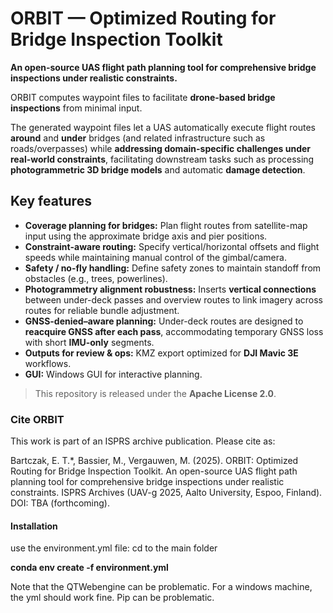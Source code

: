 # ORBIT — Optimized Routing for Bridge Inspection Toolkit
**An open-source UAS flight path planning tool for comprehensive bridge inspections under realistic constraints.**

ORBIT computes waypoint files to facilitate **drone-based bridge inspections** from minimal input.

The generated waypoint files let a UAS automatically execute flight routes **around** and **under** bridges (and related infrastructure such as roads/overpasses) while **addressing domain-specific challenges under real-world constraints**, facilitating downstream tasks such as processing **photogrammetric 3D bridge models** and automatic **damage detection**.

## Key features
- **Coverage planning for bridges:** Plan flight routes from satellite-map input using the approximate bridge axis and pier positions.
- **Constraint-aware routing:** Specify vertical/horizontal offsets and flight speeds while maintaining manual control of the gimbal/camera.
- **Safety / no-fly handling:** Define safety zones to maintain standoff from obstacles (e.g., trees, powerlines).
- **Photogrammetry alignment robustness:** Inserts **vertical connections** between under-deck passes and overview routes to link imagery across routes for reliable bundle adjustment.
- **GNSS-denied–aware planning:** Under-deck routes are designed to **reacquire GNSS after each pass**, accommodating temporary GNSS loss with short **IMU-only** segments.
- **Outputs for review & ops:** KMZ export optimized for **DJI Mavic 3E** workflows.
- **GUI:** Windows GUI for interactive planning.

> This repository is released under the **Apache License 2.0**.

### Cite ORBIT
This work is part of an ISPRS archive publication. Please cite as:

Bartczak, E. T.*, Bassier, M., Vergauwen, M. (2025). ORBIT: Optimized Routing for Bridge Inspection Toolkit. An open-source UAS flight path planning tool for comprehensive bridge inspections under realistic constraints. ISPRS Archives (UAV-g 2025, Aalto University, Espoo, Finland). DOI: TBA (forthcoming).


#### Installation
use the environment.yml file:
cd to the main folder

**conda env create -f environment.yml**

Note that the QTWebengine can be problematic. For a windows machine, the yml should work fine. Pip can be problematic.
